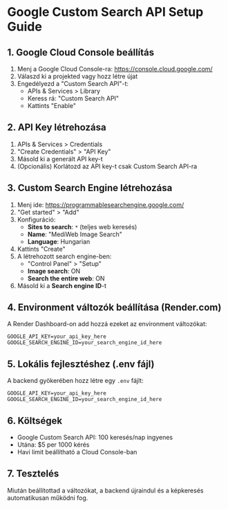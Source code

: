 # Google Custom Search API Setup Guide

## 1. Google Cloud Console beállítás

1. Menj a Google Cloud Console-ra: https://console.cloud.google.com/
2. Válaszd ki a projekted vagy hozz létre újat
3. Engedélyezd a "Custom Search API"-t:
   - APIs & Services > Library
   - Keress rá: "Custom Search API"
   - Kattints "Enable"

## 2. API Key létrehozása

1. APIs & Services > Credentials
2. "Create Credentials" > "API Key"
3. Másold ki a generált API key-t
4. (Opcionális) Korlátozd az API key-t csak Custom Search API-ra

## 3. Custom Search Engine létrehozása

1. Menj ide: https://programmablesearchengine.google.com/
2. "Get started" > "Add"
3. Konfiguráció:
   - **Sites to search**: `*` (teljes web keresés)
   - **Name**: "MediWeb Image Search"
   - **Language**: Hungarian
4. Kattints "Create"
5. A létrehozott search engine-ben:
   - "Control Panel" > "Setup"
   - **Image search**: ON
   - **Search the entire web**: ON
6. Másold ki a **Search engine ID**-t

## 4. Environment változók beállítása (Render.com)

A Render Dashboard-on add hozzá ezeket az environment változókat:

```
GOOGLE_API_KEY=your_api_key_here
GOOGLE_SEARCH_ENGINE_ID=your_search_engine_id_here
```

## 5. Lokális fejlesztéshez (.env fájl)

A backend gyökerében hozz létre egy `.env` fájlt:

```
GOOGLE_API_KEY=your_api_key_here
GOOGLE_SEARCH_ENGINE_ID=your_search_engine_id_here
```

## 6. Költségek

- Google Custom Search API: 100 keresés/nap ingyenes
- Utána: $5 per 1000 kérés
- Havi limit beállítható a Cloud Console-ban

## 7. Tesztelés

Miután beállítottad a változókat, a backend újraindul és a képkeresés automatikusan működni fog.
